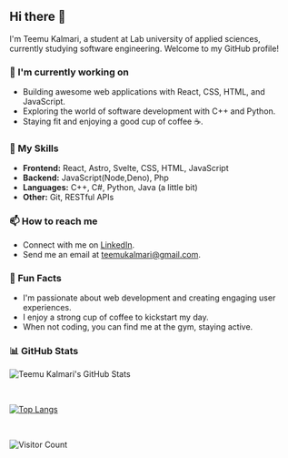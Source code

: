 ## Hi there 👋

I'm Teemu Kalmari, a student at Lab university of applied sciences, currently studying software engineering. Welcome to my GitHub profile!

### 🌱 I'm currently working on

- Building awesome web applications with React, CSS, HTML, and JavaScript.
- Exploring the world of software development with C++ and Python.
- Staying fit and enjoying a good cup of coffee ☕.

### 💼 My Skills

- **Frontend:** React, Astro, Svelte, CSS, HTML, JavaScript
- **Backend:** JavaScript(Node,Deno), Php
- **Languages:** C++, C#, Python, Java (a little bit)
- **Other:** Git, RESTful APIs

### 📫 How to reach me

- Connect with me on [LinkedIn](https://www.linkedin.com/in/teemu-kalmari-755469169/).
- Send me an email at [teemukalmari@gmail.com](mailto:teemukalmari@gmail.com).

### 🌟 Fun Facts

- I'm passionate about web development and creating engaging user experiences.
- I enjoy a strong cup of coffee to kickstart my day.
- When not coding, you can find me at the gym, staying active.

### 📊 GitHub Stats

![Teemu Kalmari's GitHub Stats](https://github-readme-stats.vercel.app/api?username=temez26&show_icons=true&count_private=true&theme=dark)

</br>

[![Top Langs](https://github-readme-stats.vercel.app/api/top-langs/?username=temez26&layout=compact&theme=dark)](https://github.com/anuraghazra/github-readme-stats)

</br>

![Visitor Count](https://profile-counter.glitch.me/temez26/count.svg)
